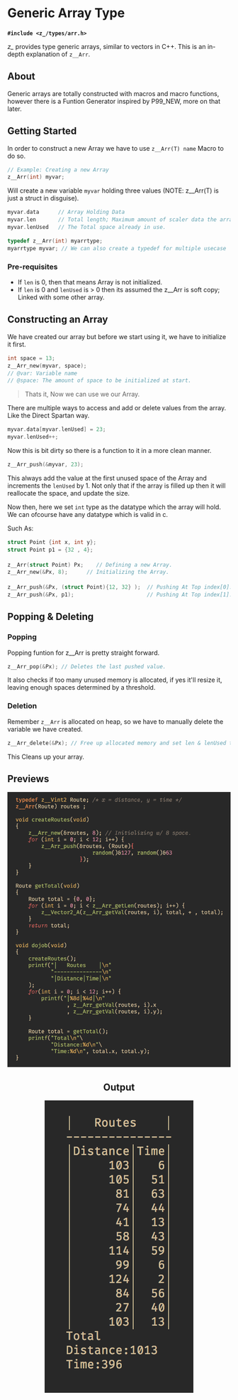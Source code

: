 # Generic Array Type

**`#include <z_/types/arr.h>`**

*z_* provides type generic arrays, similar to vectors in C++. This is an in-depth explanation of `z__Arr`.

## About
Generic arrays are totally constructed with macros and macro functions, however
there is a Funtion Generator inspired by P99_NEW, more on that later.

## Getting Started
In order to construct a new Array we have to use `z__Arr(T) name` Macro to do so.
```c
// Example: Creating a new Array
z__Arr(int) myvar;
```
Will create a new variable `myvar` holding three values (NOTE: z__Arr(T) is just a struct in disguise).
```c
myvar.data      // Array Holding Data
myvar.len       // Total length; Maximum amount of scaler data the array can hold.
myvar.lenUsed   // The Total space already in use.
```
```c
typedef z__Arr(int) myarrtype; 
myarrtype myvar; // We can also create a typedef for multiple usecase
```

### Pre-requisites
* If `len` is 0, then that means Array is not initialized.
* If `len` is 0 and `lenUsed` is > 0 then its assumed the z__Arr is soft copy; Linked with some other array.


## Constructing an Array
We have created our array but before we start using it, we have to initialize it first.
```c
int space = 13;
z__Arr_new(myvar, space);
// @var: Variable name
// @space: The amount of space to be initialized at start.
```
> Thats it, Now we can use we our Array.

There are multiple ways to access and add or delete values from the array.
Like the Direct Spartan way.
```c
myvar.data[myvar.lenUsed] = 23;
myvar.lenUsed++;
```

Now this is bit dirty so there is a function to it in a more clean manner.
```c
z__Arr_push(&myvar, 23);
```
This always add the value at the first unused space of the Array and increments the `lenUsed` by 1. Not only that if the array is filled up then it will reallocate the space, and update the size.

Now then, here we set `int` type as the datatype which the array will hold. We can ofcourse have any datatype which is valid in c.

Such As:
```c
struct Point {int x, int y};
struct Point p1 = {32 , 4};

z__Arr(struct Point) Px;    // Defining a new Array.
z__Arr_new(&Px, 8);      // Initializing the Array.

z__Arr_push(&Px, (struct Point){12, 32} );  // Pushing At Top index[0].
z__Arr_push(&Px, p1);                       // Pushing At Top index[1].

```

## Popping & Deleting

### Popping

Popping funtion for z__Arr is pretty straight forward.
```c
z__Arr_pop(&Px); // Deletes the last pushed value.
```
It also checks if too many unused memory is allocated, if yes it'll resize it,
leaving enough spaces determined by a threshold.

### Deletion

Remember `z__Arr` is allocated on heap, so we have to manually delete the variable we have created.

```c
z__Arr_delete(&Px); // Free up allocated memory and set len & lenUsed to 0.
```
This Cleans up your array.


## Previews
<div align="center">
    <img src="../../../imgs/Arr_preview0.png">
    <h2>Output</h2>
    <img src="../../../imgs/Arr_preview0_op.png">
</div>
